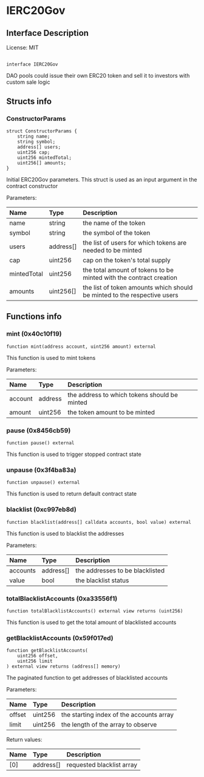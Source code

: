 # IERC20Gov

## Interface Description


License: MIT

## 

```solidity
interface IERC20Gov
```

DAO pools could issue their own ERC20 token and sell it to investors with custom sale logic
## Structs info

### ConstructorParams

```solidity
struct ConstructorParams {
	string name;
	string symbol;
	address[] users;
	uint256 cap;
	uint256 mintedTotal;
	uint256[] amounts;
}
```

Initial ERC20Gov parameters. This struct is used as an input argument in the contract constructor


Parameters:

| Name        | Type      | Description                                                              |
| :---------- | :-------- | :----------------------------------------------------------------------- |
| name        | string    | the name of the token                                                    |
| symbol      | string    | the symbol of the token                                                  |
| users       | address[] | the list of users for which tokens are needed to be minted               |
| cap         | uint256   | cap on the token's total supply                                          |
| mintedTotal | uint256   | the total amount of tokens to be minted with the contract creation       |
| amounts     | uint256[] | the list of token amounts which should be minted to the respective users |

## Functions info

### mint (0x40c10f19)

```solidity
function mint(address account, uint256 amount) external
```

This function is used to mint tokens


Parameters:

| Name    | Type    | Description                                   |
| :------ | :------ | :-------------------------------------------- |
| account | address | the address to which tokens should be minted  |
| amount  | uint256 | the token amount to be minted                 |

### pause (0x8456cb59)

```solidity
function pause() external
```

This function is used to trigger stopped contract state
### unpause (0x3f4ba83a)

```solidity
function unpause() external
```

This function is used to return default contract state
### blacklist (0xc997eb8d)

```solidity
function blacklist(address[] calldata accounts, bool value) external
```

This function is used to blacklist the addresses


Parameters:

| Name     | Type      | Description                      |
| :------- | :-------- | :------------------------------- |
| accounts | address[] | the addresses to be blacklisted  |
| value    | bool      | the blacklist status             |

### totalBlacklistAccounts (0xa33556f1)

```solidity
function totalBlacklistAccounts() external view returns (uint256)
```

This function is used to get the total amount of blacklisted accounts
### getBlacklistAccounts (0x59f017ed)

```solidity
function getBlacklistAccounts(
    uint256 offset,
    uint256 limit
) external view returns (address[] memory)
```

The paginated function to get addresses of blacklisted accounts


Parameters:

| Name   | Type    | Description                               |
| :----- | :------ | :---------------------------------------- |
| offset | uint256 | the starting index of the accounts array  |
| limit  | uint256 | the length of the array to observe        |


Return values:

| Name | Type      | Description               |
| :--- | :-------- | :------------------------ |
| [0]  | address[] | requested blacklist array |
